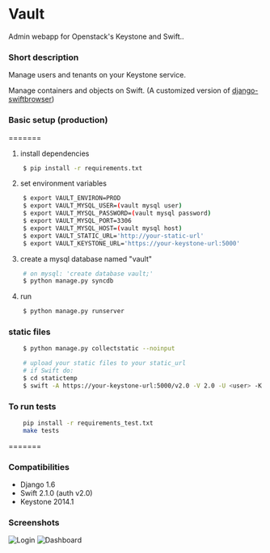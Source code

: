 # Vault
Admin webapp for Openstack's Keystone and Swift..

### Short description
Manage users and tenants on your Keystone service.

Manage containers and objects on Swift. (A customized version of [django-swiftbrowser](https://github.com/cschwede/django-swiftbrowser))

### Basic setup (production)
=======

1) install dependencies

```bash
    $ pip install -r requirements.txt
```

2) set environment variables

```bash
    $ export VAULT_ENVIRON=PROD
    $ export VAULT_MYSQL_USER=(vault mysql user)
    $ export VAULT_MYSQL_PASSWORD=(vault mysql password)
    $ export VAULT_MYSQL_PORT=3306
    $ export VAULT_MYSQL_HOST=(vault mysql host)
    $ export VAULT_STATIC_URL='http://your-static-url'
    $ export VAULT_KEYSTONE_URL='https://your-keystone-url:5000'
```

3) create a mysql database named "vault"

```bash
    # on mysql: 'create database vault;'
    $ python manage.py syncdb
```

4) run

```bash
    $ python manage.py runserver
```

### static files

```bash
    $ python manage.py collectstatic --noinput

    # upload your static files to your static_url
    # if Swift do:
    $ cd statictemp
    $ swift -A https://your-keystone-url:5000/v2.0 -V 2.0 -U <user> -K <password> --os-tenant-name <project> --os-endpoint-type adminURL upload <your-container> .
```

### To run tests

```bash
    pip install -r requirements_test.txt
    make tests
```

=======
### Compatibilities

- Django 1.6
- Swift 2.1.0 (auth v2.0)
- Keystone 2014.1

### Screenshots

![Login](screenshots/vault_login.png)
![Dashboard](screenshots/vault_dashboard.png)
